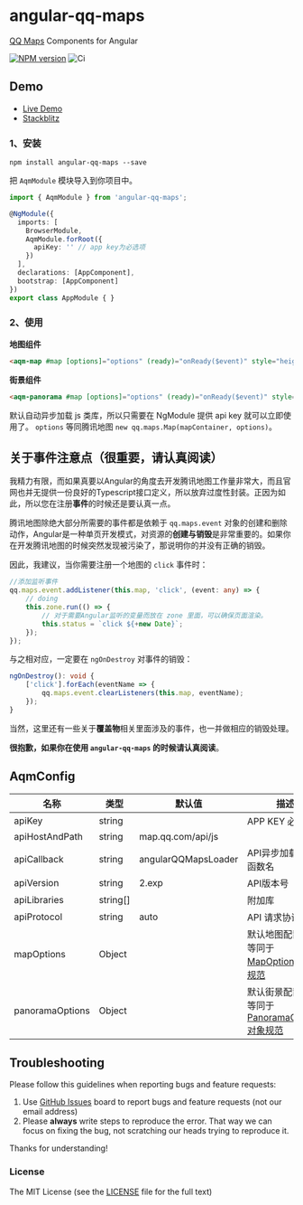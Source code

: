 # angular-qq-maps

[QQ Maps](https://lbs.qq.com/) Components for Angular

[![NPM version](https://img.shields.io/npm/v/angular-qq-maps.svg)](https://www.npmjs.com/package/angular-qq-maps)
![Ci](https://github.com/cipchk/angular-qq-maps/workflows/Ci/badge.svg)

## Demo

- [Live Demo](https://cipchk.github.io/angular-qq-maps/)
- [Stackblitz](https://stackblitz.com/edit/angular-qq-maps)

### 1、安装

```
npm install angular-qq-maps --save
```

把 `AqmModule` 模块导入到你项目中。

```typescript
import { AqmModule } from 'angular-qq-maps';

@NgModule({
  imports: [
    BrowserModule,
    AqmModule.forRoot({
      apiKey: '' // app key为必选项
    })
  ],
  declarations: [AppComponent],
  bootstrap: [AppComponent]
})
export class AppModule { }
```

### 2、使用

**地图组件**

```html
<aqm-map #map [options]="options" (ready)="onReady($event)" style="height: 300px;"></aqm-map>
```

**街景组件**

```html
<aqm-panorama #map [options]="options" (ready)="onReady($event)" style="height: 500px;"></aqm-panorama>
```

默认自动异步加载 js 类库，所以只需要在 NgModule 提供 api key 就可以立即使用了。 `options` 等同腾讯地图 `new qq.maps.Map(mapContainer, options)`。

## 关于事件注意点（很重要，请认真阅读）

我精力有限，而如果真要以Angular的角度去开发腾讯地图工作量非常大，而且官网也并无提供一份良好的Typescript接口定义，所以放弃过度性封装。正因为如此，所以您在注册**事件**的时候还是要认真一点。

腾讯地图除绝大部分所需要的事件都是依赖于 `qq.maps.event` 对象的创建和删除动作，Angular是一种单页开发模式，对资源的**创建与销毁**是非常重要的。如果你在开发腾讯地图的时候突然发现被污染了，那说明你的并没有正确的销毁。

因此，我建议，当你需要注册一个地图的 `click` 事件时：

```typescript
//添加监听事件
qq.maps.event.addListener(this.map, 'click', (event: any) => {
    // doing
    this.zone.run(() => {
        // 对于需要Angular监听的变量而放在 zone 里面，可以确保页面渲染。
        this.status = `click ${+new Date}`;
    });
});
```

与之相对应，一定要在 `ngOnDestroy` 对事件的销毁：

```typescript
ngOnDestroy(): void {
    ['click'].forEach(eventName => {
        qq.maps.event.clearListeners(this.map, eventName);
    });
}
```

当然，这里还有一些关于**覆盖物**相关里面涉及的事件，也一并做相应的销毁处理。

**很抱歉，如果你在使用 `angular-qq-maps` 的时候请认真阅读**。

## AqmConfig

| 名称    | 类型           | 默认值  | 描述 |
| ------- | ------------- | ----- | ----- |
| apiKey | string |  | APP KEY 必填项 |
| apiHostAndPath | string | map.qq.com/api/js |  |
| apiCallback | string | angularQQMapsLoader | API异步加载回调函数名 |
| apiVersion | string | 2.exp | API版本号 |
| apiLibraries | string[] |  | 附加库 |
| apiProtocol | string | auto | API 请求协议 |
| mapOptions | Object |  | 默认地图配置项，等同于[MapOptions 对象规范](http://lbs.qq.com/javascript_v2/doc/mapoptions.html) |
| panoramaOptions | Object |  | 默认街景配置项，等同于[PanoramaOptions 对象规范](http://lbs.qq.com/javascript_v2/doc/panoramaoptions.html) |

## Troubleshooting

Please follow this guidelines when reporting bugs and feature requests:

1. Use [GitHub Issues](https://github.com/cipchk/angular-qq-maps/issues) board to report bugs and feature requests (not our email address)
2. Please **always** write steps to reproduce the error. That way we can focus on fixing the bug, not scratching our heads trying to reproduce it.

Thanks for understanding!

### License

The MIT License (see the [LICENSE](https://github.com/cipchk/angular-qq-maps/blob/master/LICENSE) file for the full text)
